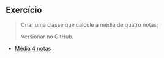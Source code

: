 ## Exercício
> Criar uma classe que calcule a média de quatro notas;
>
> Versionar no GitHub.

- [Média 4 notas](mediaDeQuatroNotas.java)